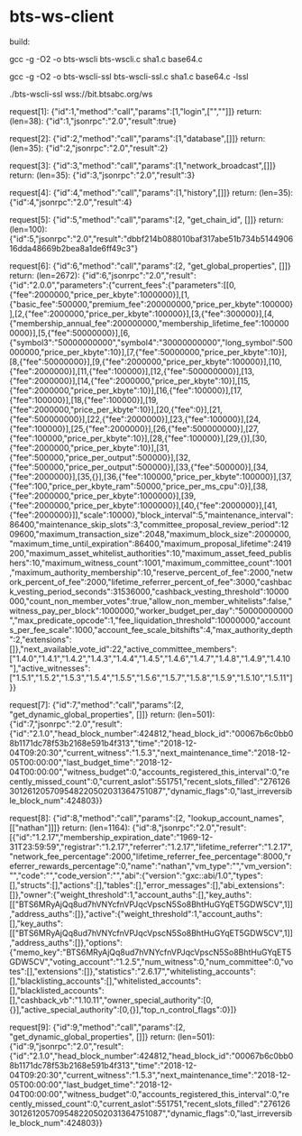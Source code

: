 # bts-ws-client

build:

gcc -g -O2 -o bts-wscli bts-wscli.c sha1.c base64.c

gcc -g -O2 -o bts-wscli-ssl bts-wscli-ssl.c sha1.c base64.c -lssl


./bts-wscli-ssl wss://bit.btsabc.org/ws


request[1]: {"id":1,"method":"call","params":[1,"login",["",""]]}
return: (len=38): {"id":1,"jsonrpc":"2.0","result":true}

request[2]: {"id":2,"method":"call","params":[1,"database",[]]}
return: (len=35): {"id":2,"jsonrpc":"2.0","result":2}

request[3]: {"id":3,"method":"call","params":[1,"network_broadcast",[]]}
return: (len=35): {"id":3,"jsonrpc":"2.0","result":3}

request[4]: {"id":4,"method":"call","params":[1,"history",[]]}
return: (len=35): {"id":4,"jsonrpc":"2.0","result":4}

request[5]: {"id":5,"method":"call","params":[2, "get_chain_id", []]}
return: (len=100): {"id":5,"jsonrpc":"2.0","result":"dbbf214b088010baf317abe51b734b514490616dda48669b2bea8a1de6ff49c3"}

request[6]: {"id":6,"method":"call","params":[2, "get_global_properties", []]}
return: (len=2672): {"id":6,"jsonrpc":"2.0","result":{"id":"2.0.0","parameters":{"current_fees":{"parameters":[[0,{"fee":2000000,"price_per_kbyte":1000000}],[1,{"basic_fee":500000,"premium_fee":200000000,"price_per_kbyte":100000}],[2,{"fee":2000000,"price_per_kbyte":100000}],[3,{"fee":300000}],[4,{"membership_annual_fee":200000000,"membership_lifetime_fee":1000000000}],[5,{"fee":50000000}],[6,{"symbol3":"50000000000","symbol4":"30000000000","long_symbol":500000000,"price_per_kbyte":10}],[7,{"fee":50000000,"price_per_kbyte":10}],[8,{"fee":50000000}],[9,{"fee":2000000,"price_per_kbyte":100000}],[10,{"fee":2000000}],[11,{"fee":100000}],[12,{"fee":500000000}],[13,{"fee":2000000}],[14,{"fee":2000000,"price_per_kbyte":10}],[15,{"fee":2000000,"price_per_kbyte":10}],[16,{"fee":100000}],[17,{"fee":100000}],[18,{"fee":100000}],[19,{"fee":2000000,"price_per_kbyte":10}],[20,{"fee":0}],[21,{"fee":500000000}],[22,{"fee":2000000}],[23,{"fee":100000}],[24,{"fee":100000}],[25,{"fee":2000000}],[26,{"fee":500000000}],[27,{"fee":100000,"price_per_kbyte":10}],[28,{"fee":100000}],[29,{}],[30,{"fee":2000000,"price_per_kbyte":10}],[31,{"fee":500000,"price_per_output":500000}],[32,{"fee":500000,"price_per_output":500000}],[33,{"fee":500000}],[34,{"fee":2000000}],[35,{}],[36,{"fee":100000,"price_per_kbyte":100000}],[37,{"fee":100,"price_per_kbyte_ram":50000,"price_per_ms_cpu":0}],[38,{"fee":2000000,"price_per_kbyte":1000000}],[39,{"fee":2000000,"price_per_kbyte":1000000}],[40,{"fee":2000000}],[41,{"fee":2000000}]],"scale":10000},"block_interval":5,"maintenance_interval":86400,"maintenance_skip_slots":3,"committee_proposal_review_period":1209600,"maximum_transaction_size":2048,"maximum_block_size":2000000,"maximum_time_until_expiration":86400,"maximum_proposal_lifetime":2419200,"maximum_asset_whitelist_authorities":10,"maximum_asset_feed_publishers":10,"maximum_witness_count":1001,"maximum_committee_count":1001,"maximum_authority_membership":10,"reserve_percent_of_fee":2000,"network_percent_of_fee":2000,"lifetime_referrer_percent_of_fee":3000,"cashback_vesting_period_seconds":31536000,"cashback_vesting_threshold":10000000,"count_non_member_votes":true,"allow_non_member_whitelists":false,"witness_pay_per_block":1000000,"worker_budget_per_day":"50000000000","max_predicate_opcode":1,"fee_liquidation_threshold":10000000,"accounts_per_fee_scale":1000,"account_fee_scale_bitshifts":4,"max_authority_depth":2,"extensions":[]},"next_available_vote_id":22,"active_committee_members":["1.4.0","1.4.1","1.4.2","1.4.3","1.4.4","1.4.5","1.4.6","1.4.7","1.4.8","1.4.9","1.4.10"],"active_witnesses":["1.5.1","1.5.2","1.5.3","1.5.4","1.5.5","1.5.6","1.5.7","1.5.8","1.5.9","1.5.10","1.5.11"]}}

request[7]: {"id":7,"method":"call","params":[2, "get_dynamic_global_properties", []]}
return: (len=501): {"id":7,"jsonrpc":"2.0","result":{"id":"2.1.0","head_block_number":424812,"head_block_id":"00067b6c0bb08b1171dc78f53b2168e591b4f313","time":"2018-12-04T09:20:30","current_witness":"1.5.3","next_maintenance_time":"2018-12-05T00:00:00","last_budget_time":"2018-12-04T00:00:00","witness_budget":0,"accounts_registered_this_interval":0,"recently_missed_count":0,"current_aslot":551751,"recent_slots_filled":"276126301261205709548220502031364751087","dynamic_flags":0,"last_irreversible_block_num":424803}}

request[8]: {"id":8,"method":"call","params":[2, "lookup_account_names", [["nathan"]]]}
return: (len=1164): {"id":8,"jsonrpc":"2.0","result":[{"id":"1.2.17","membership_expiration_date":"1969-12-31T23:59:59","registrar":"1.2.17","referrer":"1.2.17","lifetime_referrer":"1.2.17","network_fee_percentage":2000,"lifetime_referrer_fee_percentage":8000,"referrer_rewards_percentage":0,"name":"nathan","vm_type":"","vm_version":"","code":"","code_version":"","abi":{"version":"gxc::abi/1.0","types":[],"structs":[],"actions":[],"tables":[],"error_messages":[],"abi_extensions":[]},"owner":{"weight_threshold":1,"account_auths":[],"key_auths":[["BTS6MRyAjQq8ud7hVNYcfnVPJqcVpscN5So8BhtHuGYqET5GDW5CV",1]],"address_auths":[]},"active":{"weight_threshold":1,"account_auths":[],"key_auths":[["BTS6MRyAjQq8ud7hVNYcfnVPJqcVpscN5So8BhtHuGYqET5GDW5CV",1]],"address_auths":[]},"options":{"memo_key":"BTS6MRyAjQq8ud7hVNYcfnVPJqcVpscN5So8BhtHuGYqET5GDW5CV","voting_account":"1.2.5","num_witness":0,"num_committee":0,"votes":[],"extensions":[]},"statistics":"2.6.17","whitelisting_accounts":[],"blacklisting_accounts":[],"whitelisted_accounts":[],"blacklisted_accounts":[],"cashback_vb":"1.10.11","owner_special_authority":[0,{}],"active_special_authority":[0,{}],"top_n_control_flags":0}]}

request[9]: {"id":9,"method":"call","params":[2, "get_dynamic_global_properties", []]}
return: (len=501): {"id":9,"jsonrpc":"2.0","result":{"id":"2.1.0","head_block_number":424812,"head_block_id":"00067b6c0bb08b1171dc78f53b2168e591b4f313","time":"2018-12-04T09:20:30","current_witness":"1.5.3","next_maintenance_time":"2018-12-05T00:00:00","last_budget_time":"2018-12-04T00:00:00","witness_budget":0,"accounts_registered_this_interval":0,"recently_missed_count":0,"current_aslot":551751,"recent_slots_filled":"276126301261205709548220502031364751087","dynamic_flags":0,"last_irreversible_block_num":424803}}


